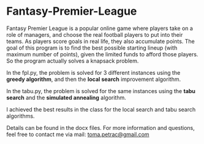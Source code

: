 # Fantasy-Premier-League
Fantasy Premier League is a popular online game where players take on a role of managers, and choose the real football players to put into their teams. As players score goals in real life, they also accumulate points. The goal of this program is to find the best possible starting lineup (with maximum number of points), given the limited funds to afford those players. So the program actually solves a knapsack problem.


In the fpl.py, the problem is solved for 3 different instances using the **greedy algorithm**, and then the **local search** improvement algorithm.

In the tabu.py, the problem is solved for the same instances using the **tabu search** and the **simulated annealing** algorithm.

I achieved the best results in the class for the local search and tabu search algorithms.

Details can be found in the docx files. For more information and questions, feel free to contact me via mail: toma.petrac@gmail.com
